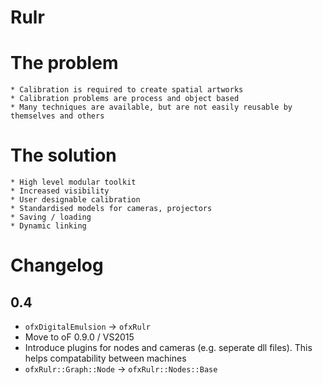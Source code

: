Rulr
====


# The problem
	* Calibration is required to create spatial artworks
	* Calibration problems are process and object based
	* Many techniques are available, but are not easily reusable by themselves and others
	
# The solution
	* High level modular toolkit
	* Increased visibility
	* User designable calibration
	* Standardised models for cameras, projectors
	* Saving / loading
	* Dynamic linking

# Changelog

## 0.4

* `ofxDigitalEmulsion` -> `ofxRulr`
* Move to oF 0.9.0 / VS2015
* Introduce plugins for nodes and cameras (e.g. seperate dll files). This helps compatability between machines
* `ofxRulr::Graph::Node` -> `ofxRulr::Nodes::Base`